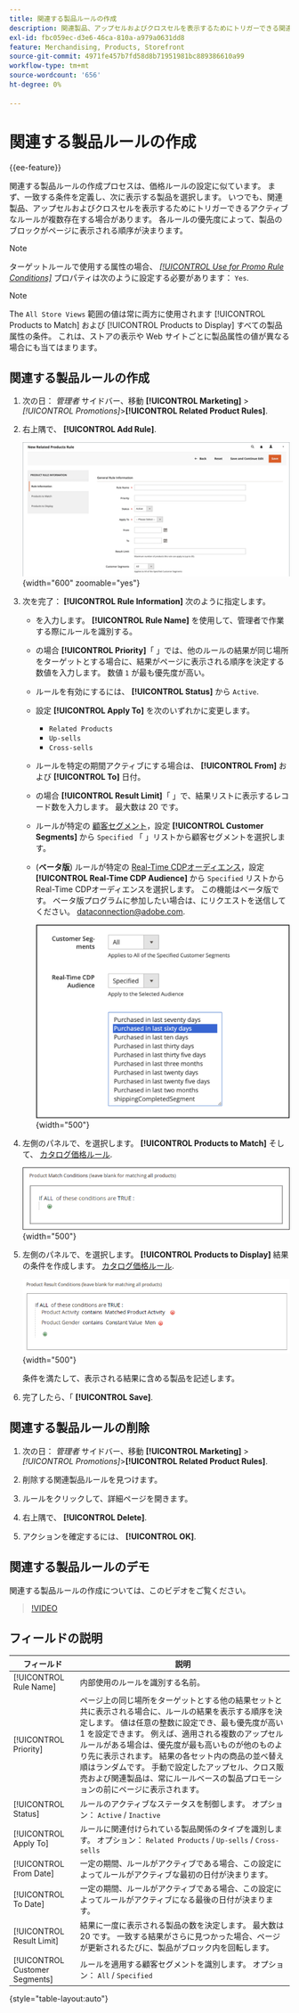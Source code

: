 ```yaml
---
title: 関連する製品ルールの作成
description: 関連製品、アップセルおよびクロスセルを表示するためにトリガーできる関連製品ルールを作成する方法を説明します。
exl-id: fbc059ec-d3e6-46ca-810a-a979a0631dd8
feature: Merchandising, Products, Storefront
source-git-commit: 4971fe457b7fd58d8b71951981bc889386610a99
workflow-type: tm+mt
source-wordcount: '656'
ht-degree: 0%

---
```


# 関連する製品ルールの作成

{{ee-feature}}

関連する製品ルールの作成プロセスは、価格ルールの設定に似ています。 まず、一致する条件を定義し、次に表示する製品を選択します。 いつでも、関連製品、アップセルおよびクロスセルを表示するためにトリガーできるアクティブなルールが複数存在する場合があります。 各ルールの優先度によって、製品のブロックがページに表示される順序が決まります。

>[!NOTE]
>
>ターゲットルールで使用する属性の場合、 [_[!UICONTROL Use for Promo Rule Conditions]_](../catalog/product-attributes.md) プロパティは次のように設定する必要があります： `Yes`.

>[!NOTE]
>
>The `All Store Views` 範囲の値は常に両方に使用されます [!UICONTROL Products to Match] および [!UICONTROL Products to Display] すべての製品属性の条件。 これは、ストアの表示や Web サイトごとに製品属性の値が異なる場合にも当てはまります。

## 関連する製品ルールの作成

1. 次の日： _管理者_ サイドバー、移動 **[!UICONTROL Marketing]** > _[!UICONTROL Promotions]_>**[!UICONTROL Related Product Rules]**.

1. 右上隅で、 **[!UICONTROL Add Rule]**.

   ![関連製品ルール — 情報](./assets/catalog-related-products-rule-information.png){width="600" zoomable="yes"}

1. 次を完了： **[!UICONTROL Rule Information]** 次のように指定します。

   - を入力します。 **[!UICONTROL Rule Name]** を使用して、管理者で作業する際にルールを識別する。

   - の場合 **[!UICONTROL Priority]**「 」では、他のルールの結果が同じ場所をターゲットとする場合に、結果がページに表示される順序を決定する数値を入力します。 数値 `1` が最も優先度が高い。

   - ルールを有効にするには、 **[!UICONTROL Status]** から `Active`.

   - 設定 **[!UICONTROL Apply To]** を次のいずれかに変更します。

      - `Related Products`
      - `Up-sells`
      - `Cross-sells`

   - ルールを特定の期間アクティブにする場合は、 **[!UICONTROL From]** および **[!UICONTROL To]** 日付。

   - の場合 **[!UICONTROL Result Limit]**「 」で、結果リストに表示するレコード数を入力します。 最大数は 20 です。

   - ルールが特定の [顧客セグメント](../customers/customer-segments.md)，設定 **[!UICONTROL Customer Segments]** から `Specified` 「 」リストから顧客セグメントを選択します。

   - (**ベータ版**) ルールが特定の [Real-Time CDPオーディエンス](../customers/audience-activation.md)，設定 **[!UICONTROL Real-Time CDP Audience]** から `Specified` リストからReal-Time CDPオーディエンスを選択します。 この機能はベータ版です。 ベータ版プログラムに参加したい場合は、にリクエストを送信してください。 [dataconnection@adobe.com](mailto:dataconnection@adobe.com).

     ![関連製品ルール — Real-Time CDPオーディエンス](./assets/rtcdp-related-products.png){width="500"}

1. 左側のパネルで、を選択します。 **[!UICONTROL Products to Match]** そして、 [カタログ価格ルール](price-rules-catalog.md).

   ![関連製品ルール — 一致する製品](./assets/catalog-related-products-match.png){width="500"}

1. 左側のパネルで、を選択します。 **[!UICONTROL Products to Display]** 結果の条件を作成します。 [カタログ価格ルール](price-rules-catalog.md).

   ![関連製品ルール — 表示する製品](./assets/catalog-related-products-to-display.png){width="500"}

   条件を満たして、表示される結果に含める製品を記述します。

1. 完了したら、「 **[!UICONTROL Save]**.

## 関連する製品ルールの削除

1. 次の日： _管理者_ サイドバー、移動 **[!UICONTROL Marketing]** > _[!UICONTROL Promotions]_>**[!UICONTROL Related Product Rules]**.

1. 削除する関連製品ルールを見つけます。

1. ルールをクリックして、詳細ページを開きます。

1. 右上隅で、 **[!UICONTROL Delete]**.

1. アクションを確定するには、 **[!UICONTROL OK]**.

## 関連する製品ルールのデモ

関連する製品ルールの作成については、このビデオをご覧ください。

>[!VIDEO](https://video.tv.adobe.com/v/343837?quality=12&learn=on)

## フィールドの説明

| フィールド | 説明 |
|--- |--- |
| [!UICONTROL Rule Name] | 内部使用のルールを識別する名前。 |
| [!UICONTROL Priority] | ページ上の同じ場所をターゲットとする他の結果セットと共に表示される場合に、ルールの結果を表示する順序を決定します。 値は任意の整数に設定でき、最も優先度が高い 1 を設定できます。 例えば、適用される複数のアップセルルールがある場合は、優先度が最も高いものが他のものより先に表示されます。 結果の各セット内の商品の並べ替え順はランダムです。 手動で設定したアップセル、クロス販売および関連製品は、常にルールベースの製品プロモーションの前にページに表示されます。 |
| [!UICONTROL Status] | ルールのアクティブなステータスを制御します。 オプション： `Active` / `Inactive` |
| [!UICONTROL Apply To] | ルールに関連付けられている製品関係のタイプを識別します。 オプション： `Related Products` / `Up-sells` / `Cross-sells` |
| [!UICONTROL From Date] | 一定の期間、ルールがアクティブである場合、この設定によってルールがアクティブな最初の日付が決まります。 |
| [!UICONTROL To Date] | 一定の期間、ルールがアクティブである場合、この設定によってルールがアクティブになる最後の日付が決まります。 |
| [!UICONTROL Result Limit] | 結果に一度に表示される製品の数を決定します。 最大数は 20 です。 一致する結果がさらに見つかった場合、ページが更新されるたびに、製品がブロック内を回転します。 |
| [!UICONTROL Customer Segments] | ルールを適用する顧客セグメントを識別します。 オプション： `All` / `Specified` |

{style="table-layout:auto"}

